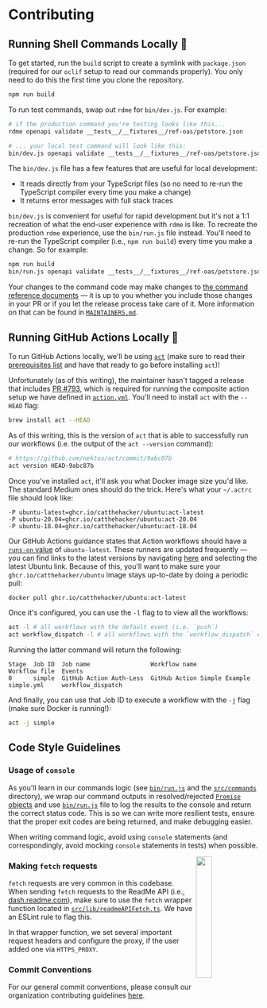 # Contributing

## Running Shell Commands Locally 🐚

To get started, run the `build` script to create a symlink with `package.json` (required for our `oclif` setup to read our commands properly). You only need to do this the first time you clone the repository.

```sh
npm run build
```

To run test commands, swap out `rdme` for `bin/dev.js`. For example:

```sh
# if the production command you're testing looks like this...
rdme openapi validate __tests__/__fixtures__/ref-oas/petstore.json

# ... your local test command will look like this:
bin/dev.js openapi validate __tests__/__fixtures__/ref-oas/petstore.json
```

The `bin/dev.js` file has a few features that are useful for local development:

- It reads directly from your TypeScript files (so no need to re-run the TypeScript compiler every time you make a change)
- It returns error messages with full stack traces

`bin/dev.js` is convenient for useful for rapid development but it's not a 1:1 recreation of what the end-user experience with `rdme` is like. To recreate the production `rdme` experience, use the `bin/run.js` file instead. You'll need to re-run the TypeScript compiler (i.e., `npm run build`) every time you make a change. So for example:

```sh
npm run build
bin/run.js openapi validate __tests__/__fixtures__/ref-oas/petstore.json
```

Your changes to the command code may make changes to [the command reference documents](./documentation/commands) — it is up to you whether you include those changes in your PR or if you let the release process take care of it. More information on that can be found in [`MAINTAINERS.md`](./MAINTAINERS.md).

## Running GitHub Actions Locally 🐳

To run GitHub Actions locally, we'll be using [`act`](https://github.com/nektos/act) (make sure to read their [prerequisites list](https://github.com/nektos/act#necessary-prerequisites-for-running-act) and have that ready to go before installing `act`)!

Unfortunately (as of this writing), the maintainer hasn't tagged a release that includes [PR #793](https://github.com/nektos/act/issues/793), which is required for running the composite action setup we have defined in [`action.yml`](action.yml). You'll need to install `act` with the `--HEAD` flag:

```sh
brew install act --HEAD
```

As of this writing, this is the version of `act` that is able to successfully run our workflows (i.e. the output of the `act --version` command):

```sh
# https://github.com/nektos/act/commit/9abc87b
act version HEAD-9abc87b
```

Once you've installed `act`, it'll ask you what Docker image size you'd like. The standard Medium ones should do the trick. Here's what your `~/.actrc` file should look like:

```
-P ubuntu-latest=ghcr.io/catthehacker/ubuntu:act-latest
-P ubuntu-20.04=ghcr.io/catthehacker/ubuntu:act-20.04
-P ubuntu-18.04=ghcr.io/catthehacker/ubuntu:act-18.04
```

Our GitHub Actions guidance states that Action workflows should have a [`runs-on` value](https://docs.github.com/en/actions/using-workflows/workflow-syntax-for-github-actions#jobsjob_idruns-on) of `ubuntu-latest`. These runners are updated frequently — you can find links to the latest versions by navigating [here](https://docs.github.com/en/actions/using-github-hosted-runners/about-github-hosted-runners#preinstalled-software) and selecting the latest Ubuntu link. Because of this, you'll want to make sure your `ghcr.io/catthehacker/ubuntu` image stays up-to-date by doing a periodic pull:

```sh
docker pull ghcr.io/catthehacker/ubuntu:act-latest
```

Once it's configured, you can use the `-l` flag to to view all the workflows:

```sh
act -l # all workflows with the default event (i.e. `push`)
act workflow_dispatch -l # all workflows with the `workflow_dispatch` event
```

Running the latter command will return the following:

```
Stage  Job ID  Job name                 Workflow name                 Workflow file  Events
0      simple  GitHub Action Auth-Less  GitHub Action Simple Example  simple.yml     workflow_dispatch
```

And finally, you can use that Job ID to execute a workflow with the `-j` flag (make sure Docker is running!):

```sh
act -j simple
```

## Code Style Guidelines

### Usage of `console`

As you'll learn in our commands logic (see [`bin/run.js`](bin/run.js) and the [`src/commands`](src/commands) directory), we wrap our command outputs in resolved/rejected [`Promise` objects](https://developer.mozilla.org/en-US/docs/Web/JavaScript/Reference/Global_Objects/Promise) and use [`bin/run.js`](bin/run.js) file to log the results to the console and return the correct status code. This is so we can write more resilient tests, ensure that the proper exit codes are being returned, and make debugging easier.

When writing command logic, avoid using `console` statements (and correspondingly, avoid mocking `console` statements in tests) when possible.

<img align="right" width="25%" style="margin-bottom: 2em" src="https://owlbertsio-resized.s3.amazonaws.com/Blocks.psd.png">

### Making `fetch` requests

`fetch` requests are very common in this codebase. When sending `fetch` requests to the ReadMe API (i.e., [dash.readme.com](https://dash.readme.com)), make sure to use the `fetch` wrapper function located in [`src/lib/readmeAPIFetch.ts`](src/lib/readmeAPIFetch.ts). We have an ESLint rule to flag this.

In that wrapper function, we set several important request headers and configure the proxy, if the user added one via `HTTPS_PROXY`.

### Commit Conventions

For our general commit conventions, please consult our organization contributing guidelines [here](https://github.com/readmeio/.github/blob/main/.github/CONTRIBUTING.md#commit-conventions).
